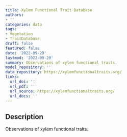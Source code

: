 ```yaml
---
title: Xylem Functional Trait Database
authors:
- ''
categories: data
tags:
- Vegetation
- TraitDatabase
draft: false
featured: false
date: '2022-09-29'
lastmod: '2022-09-29'
summary: Observations of xylem functional traits.
model_repository: ''
data_repository: https://xylemfunctionaltraits.org/
links:
  url_doi: ''
  url_pdf: ''
  url_source: https://xylemfunctionaltraits.org/
  url_docs: ''
---
```


## Description

Observations of xylem functional traits.

